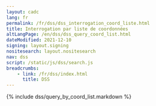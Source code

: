 ```yaml
---
layout: cadc
lang: fr
permalink: /fr/dss/dss_interrogation_coord_liste.html
title: Interrogation par liste de coordonnées
altLangPage: /en/dss/dss_query_coord_list.html
dateModified: 2021-12-10
signing: layout.signing
nositesearch: layout.nositesearch
nav: dss
script: /static/js/dss/search.js
breadcrumbs:
    - link: /fr/dss/index.html
      title: DSS
---
```


{% include dss/query_by_coord_list.markdown %}
